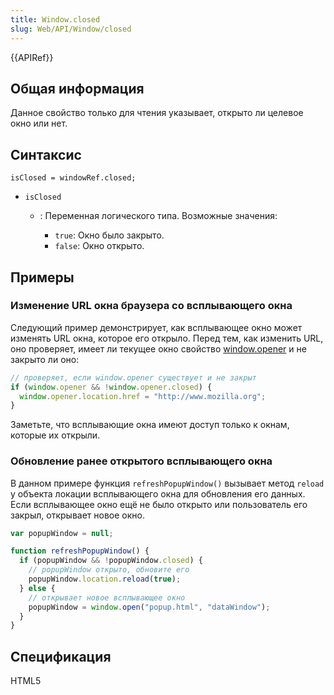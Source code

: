 ```yaml
---
title: Window.closed
slug: Web/API/Window/closed
---
```


{{APIRef}}

## Общая информация

Данное свойство только для чтения указывает, открыто ли целевое окно или нет.

## Синтаксис

```
isClosed = windowRef.closed;
```

- `isClosed`

  - : Переменная логического типа. Возможные значения:

    - `true`: Окно было закрыто.
    - `false`: Окно открыто.

## Примеры

### Изменение URL окна браузера со всплывающего окна

Следующий пример демонстрирует, как всплывающее окно может изменять URL окна, которое его открыло. Перед тем, как изменить URL, оно проверяет, имеет ли текущее окно свойство [window.opener](/ru/docs/DOM/window.opener) и не закрыто ли оно:

```js
// проверяет, если window.opener существует и не закрыт
if (window.opener && !window.opener.closed) {
  window.opener.location.href = "http://www.mozilla.org";
}
```

Заметьте, что всплывающие окна имеют доступ только к окнам, которые их открыли.

### Обновление ранее открытого всплывающего окна

В данном примере функция `refreshPopupWindow()` вызывает метод `reload` у объекта локации всплывающего окна для обновления его данных. Если всплывающее окно ещё не было открыто или пользователь его закрыл, открывает новое окно.

```js
var popupWindow = null;

function refreshPopupWindow() {
  if (popupWindow && !popupWindow.closed) {
    // popupWindow открыто, обновите его
    popupWindow.location.reload(true);
  } else {
    // открывает новое всплывающее окно
    popupWindow = window.open("popup.html", "dataWindow");
  }
}
```

## Спецификация

HTML5
